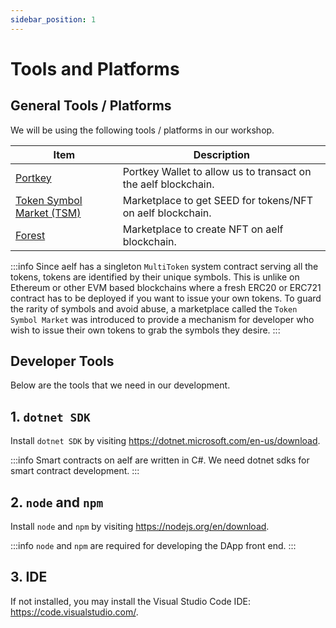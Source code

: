 ```yaml
---
sidebar_position: 1
---
```

# Tools and Platforms

## General Tools / Platforms

We will be using the following tools / platforms in our workshop.

| Item                                                                   | Description                                                    |
| ---------------------------------------------------------------------- | -------------------------------------------------------------- |
| [Portkey](https://portkey.finance)                                     | Portkey Wallet to allow us to transact on the aelf blockchain. |
| [Token Symbol Market (TSM)](https://test.eforest.finance/symbolmarket) | Marketplace to get SEED for tokens/NFT on aelf blockchain.     |
| [Forest](https://test.eforest.finance)                                 | Marketplace to create NFT on aelf blockchain.                  |


:::info
Since aelf has a singleton `MultiToken` system contract serving all the tokens, tokens are identified by their unique symbols. This is unlike on Ethereum or other EVM based blockchains where
a fresh ERC20 or ERC721 contract has to be deployed if you want to issue your own tokens. To guard the rarity of symbols and avoid abuse, a marketplace called the `Token Symbol Market` was introduced to provide a mechanism
for developer who wish to issue their own tokens to grab the symbols they desire.
:::

## Developer Tools

Below are the tools that we need in our development.

## 1. `dotnet SDK`

Install `dotnet SDK` by visiting https://dotnet.microsoft.com/en-us/download.

:::info
Smart contracts on aelf are written in C#. We need dotnet sdks for smart contract development.
:::

## 2. `node` and `npm`

Install `node` and `npm` by visiting https://nodejs.org/en/download.


:::info
`node` and `npm` are required for developing the DApp front end.
:::


## 3. IDE

If not installed, you may install the Visual Studio Code IDE: https://code.visualstudio.com/.

